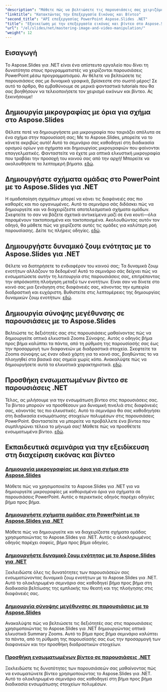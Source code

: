 ```yaml
---
"description": "Μάθετε πώς να βελτιώσετε τις παρουσιάσεις σας χειριζόμενοι εικόνες και βίντεο χρησιμοποιώντας το Aspose.Slides για .NET. Αυτός ο ολοκληρωμένος οδηγός καλύπτει βήμα προς βήμα οδηγίες."
"linktitle": "Κατακτώντας την Επεξεργασία Εικόνας και Βίντεο"
"second_title": "API επεξεργασίας PowerPoint Aspose.Slides .NET"
"title": "Εξοικείωση με την επεξεργασία εικόνας και βίντεο στο Aspose.Slides"
"url": "/el/slides/net/mastering-image-and-video-manipulation/"
"weight": 12
---
```


## Εισαγωγή

Το Aspose.Slides για .NET είναι ένα απίστευτο εργαλείο που δίνει τη δυνατότητα στους προγραμματιστές να χειρίζονται παρουσιάσεις PowerPoint μέσω προγραμματισμού. Αν θέλετε να βελτιώσετε τις παρουσιάσεις σας με δυναμικά γραφικά, βρίσκεστε στο σωστό μέρος! Σε αυτό το άρθρο, θα εμβαθύνουμε σε μερικά φανταστικά tutorials που θα σας βοηθήσουν να τελειοποιήσετε τον χειρισμό εικόνων και βίντεο. Ας ξεκινήσουμε!

## Δημιουργία μικρογραφίας με όρια για σχήμα στο Aspose.Slides

Θέλατε ποτέ να δημιουργήσετε μια μικρογραφία που ταιριάζει απόλυτα σε ένα σχήμα στην παρουσίασή σας; Με το Aspose.Slides, μπορείτε να το κάνετε ακριβώς αυτό! Αυτό το σεμινάριο σας καθοδηγεί στη διαδικασία ορισμού ορίων για σχήματα και δημιουργίας μικρογραφιών που φαίνονται επαγγελματικές. Φανταστείτε να έχετε μια οπτικά ελκυστική μικρογραφία που τραβάει την προσοχή του κοινού σας από την αρχή! Μπορείτε να ακολουθήσετε τα λεπτομερή βήματα. [εδώ](./create-thumbnail-bounds-shape/).

## Δημιουργήστε σχήματα ομάδας στο PowerPoint με το Aspose.Slides για .NET

Η ομαδοποίηση σχημάτων μπορεί να κάνει τις διαφάνειές σας πιο καθαρές και πιο οργανωμένες. Αυτό το σεμινάριο σάς διδάσκει πώς να δημιουργείτε και να διαχειρίζεστε αποτελεσματικά σχήματα ομάδων. Σκεφτείτε το σαν να βάζετε σχετικά αντικείμενα μαζί σε ένα κουτί—όλα παραμένουν τακτοποιημένα και τακτοποιημένα. Ακολουθώντας αυτόν τον οδηγό, θα μάθετε πώς να χειρίζεστε αυτές τις ομάδες για καλύτερη ροή παρουσίασης. Δείτε τις πλήρεις οδηγίες. [εδώ](./create-group-shapes/).

## Δημιουργήστε δυναμικό ζουμ ενότητας με το Aspose.Slides για .NET

Θέλετε να διατηρήσετε το ενδιαφέρον του κοινού σας; Τα δυναμικά ζουμ ενοτήτων αλλάζουν τα δεδομένα! Αυτό το σεμινάριο σάς δείχνει πώς να ενσωματώσετε αυτήν τη λειτουργία στις παρουσιάσεις σας, επιτρέποντας την απρόσκοπτη πλοήγηση μεταξύ των ενοτήτων. Είναι σαν να δίνετε στο κοινό σας μια ξενάγηση στις διαφάνειές σας, κάνοντας την εμπειρία διαδραστική και ευχάριστη. Βυθιστείτε στις λεπτομέρειες της δημιουργίας δυναμικών ζουμ ενοτήτων. [εδώ](./create-dynamic-section-zoom/).

## Δημιουργία σύνοψης μεγέθυνσης σε παρουσιάσεις με το Aspose.Slides

Βελτιώστε τις δεξιότητές σας στις παρουσιάσεις μαθαίνοντας πώς να δημιουργείτε οπτικά ελκυστικά Zooms Σύνοψης. Αυτός ο οδηγός βήμα προς βήμα καλύπτει τα πάντα, από τη ρύθμιση της παρουσίασής σας έως την προσαρμογή των διαφανειών με διαδραστικά στοιχεία. Σκεφτείτε τα Zooms σύνοψης ως έναν οδικό χάρτη για το κοινό σας, βοηθώντας το να πλοηγηθεί στα βασικά σας σημεία χωρίς κόπο. Ανακαλύψτε πώς να δημιουργήσετε αυτά τα ελκυστικά χαρακτηριστικά. [εδώ](./create-summary-zoom/).

## Προσθήκη ενσωματωμένων βίντεο σε παρουσιάσεις .NET

Τέλος, ας μιλήσουμε για την ενσωμάτωση βίντεο στις παρουσιάσεις σας. Τα βίντεο μπορούν να προσθέσουν μια δυναμική πινελιά στις διαφάνειές σας, κάνοντάς τες πιο ελκυστικές. Αυτό το σεμινάριο θα σας καθοδηγήσει στη διαδικασία ενσωμάτωσης στοιχείων πολυμέσων στις παρουσιάσεις PowerPoint. Φανταστείτε να μπορείτε να προβάλλετε ένα βίντεο που συμπληρώνει τέλεια το μήνυμά σας! Μάθετε πώς να προσθέτετε ενσωματωμένα βίντεο. [εδώ](./add-embedded-videos-frame/).

## Εκπαιδευτικά σεμινάρια για την εξειδίκευση στη διαχείριση εικόνας και βίντεο
### [Δημιουργία μικρογραφίας με όρια για σχήμα στο Aspose.Slides](./create-thumbnail-bounds-shape/)
Μάθετε πώς να χρησιμοποιείτε το Aspose.Slides για .NET για να δημιουργείτε μικρογραφίες με καθορισμένα όρια για σχήματα σε παρουσιάσεις PowerPoint. Αυτός ο περιεκτικός οδηγός παρέχει οδηγίες βήμα προς βήμα.
### [Δημιουργήστε σχήματα ομάδας στο PowerPoint με το Aspose.Slides για .NET](./create-group-shapes/)
Μάθετε πώς να δημιουργείτε και να διαχειρίζεστε σχήματα ομάδας χρησιμοποιώντας το Aspose.Slides για .NET. Αυτός ο ολοκληρωμένος οδηγός παρέχει σαφείς, βήμα προς βήμα οδηγίες.
### [Δημιουργήστε δυναμικό ζουμ ενότητας με το Aspose.Slides για .NET](./create-dynamic-section-zoom/)
Ξεκλειδώστε όλες τις δυνατότητες των παρουσιάσεών σας ενσωματώνοντας δυναμικά ζουμ ενοτήτων με το Aspose.Slides για .NET. Αυτό το ολοκληρωμένο σεμινάριο σας καθοδηγεί βήμα προς βήμα στη διαδικασία βελτίωσης της εμπλοκής του θεατή και της πλοήγησης στις διαφάνειές σας.
### [Δημιουργία σύνοψης μεγέθυνσης σε παρουσιάσεις με το Aspose.Slides](./create-summary-zoom/)
Ανακαλύψτε πώς να βελτιώσετε τις δεξιότητές σας στις παρουσιάσεις χρησιμοποιώντας το Aspose.Slides για .NET δημιουργώντας οπτικά ελκυστικά Summary Zooms. Αυτό το βήμα προς βήμα σεμινάριο καλύπτει τα πάντα, από τη ρύθμιση της παρουσίασής σας έως την προσαρμογή των διαφανειών και την προσθήκη διαδραστικών στοιχείων.
### [Προσθήκη ενσωματωμένων βίντεο σε παρουσιάσεις .NET](./add-embedded-videos-frame/)
Ξεκλειδώστε τις δυνατότητες των παρουσιάσεών σας μαθαίνοντας πώς να ενσωματώνετε βίντεο χρησιμοποιώντας το Aspose.Slides για .NET. Αυτό το ολοκληρωμένο σεμινάριο σας καθοδηγεί στη βήμα προς βήμα διαδικασία ενσωμάτωσης στοιχείων πολυμέσων.